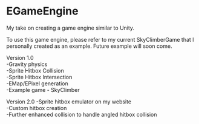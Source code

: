 # EGameEngine
My take on creating a game engine similar to Unity.

To use this game engine, please refer to my current SkyClimberGame that I personally created as an example. Future example will soon come.    

Version 1.0   
-Gravity physics  
-Sprite Hitbox Collision   
-Sprite Hitbox Intersection    
-EMap/EPixel generation  
-Example game - SkyClimber  

Version 2.0 
-Sprite hitbox emulator on my website  
-Custom hitbox creation  
-Further enhanced collision to handle angled hitbox collision 

